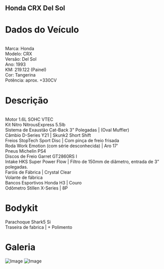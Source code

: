 ## Honda CRX Del Sol
<h1>Dados do Veículo</h1>
<br>
Marca: Honda
<br>
Modelo: CRX
<br>
Versão: Del Sol
<br>
Ano: 1993
<br>
KM: 219.122 (Painel)
<br>
Cor: Tangerina
<br>
Potência: aprox. +330CV

<h1>Descrição</h1>
<br>
Motor 1.6L SOHC VTEC
<br>
Kit Nitro NitrousExpress 5.5lb
<br>
Sistema de Exaustão Cat-Back 3" Polegadas | (Oval Muffler)
<br>
Câmbio D-Series Y21 | Skunk2 Short Shift
<br>
Freios StopTech Sport Disc | Com pinça de freio frisada
<br>
Roda Work Emotion (com série desconhecida) | Aro 17'
<br>
Pneus Michelin PS4
<br>
Discos de Freio Garret GT2860RS I
<br>
Intake HKS Super Power Flow | Filtro de 150mm de diâmetro, entrada de 3” polegadas.
<br>
Faróis de Fábrica | Crystal Clear
<br>
Volante de fábrica
<br>
Bancos Esportivos Honda H3 | Couro
<br>
Odômetro Stillen X-Series | 8P

<h1>Bodykit</h1>
Parachoque Shark5 Si
<br>
Traseira de fabrica | + Polimento

<h1>Galeria</h1>

![Image](https://github.com/user-attachments/assets/7d98c3fa-d5d9-4257-9549-b6e29c7761ec)
![Image](https://github.com/user-attachments/assets/f2550376-a088-48a0-97ba-106cd406a2fc)

